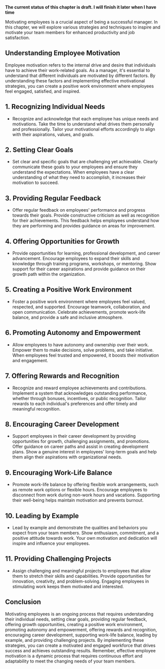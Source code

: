 **The current status of this chapter is draft. I will finish it later when I have time**

Motivating employees is a crucial aspect of being a successful manager. In this chapter, we will explore various strategies and techniques to inspire and motivate your team members for enhanced productivity and job satisfaction.

**Understanding Employee Motivation**
-------------------------------------

Employee motivation refers to the internal drive and desire that individuals have to achieve their work-related goals. As a manager, it's essential to understand that different individuals are motivated by different factors. By understanding these factors and implementing effective motivational strategies, you can create a positive work environment where employees feel engaged, satisfied, and inspired.

**1. Recognizing Individual Needs**
-----------------------------------

* Recognize and acknowledge that each employee has unique needs and motivations. Take the time to understand what drives them personally and professionally. Tailor your motivational efforts accordingly to align with their aspirations, values, and goals.

**2. Setting Clear Goals**
--------------------------

* Set clear and specific goals that are challenging yet achievable. Clearly communicate these goals to your employees and ensure they understand the expectations. When employees have a clear understanding of what they need to accomplish, it increases their motivation to succeed.

**3. Providing Regular Feedback**
---------------------------------

* Offer regular feedback on employees' performance and progress towards their goals. Provide constructive criticism as well as recognition for their achievements. This feedback helps employees understand how they are performing and provides guidance on areas for improvement.

**4. Offering Opportunities for Growth**
----------------------------------------

* Provide opportunities for learning, professional development, and career advancement. Encourage employees to expand their skills and knowledge through training programs, workshops, or mentoring. Show support for their career aspirations and provide guidance on their growth path within the organization.

**5. Creating a Positive Work Environment**
-------------------------------------------

* Foster a positive work environment where employees feel valued, respected, and supported. Encourage teamwork, collaboration, and open communication. Celebrate achievements, promote work-life balance, and provide a safe and inclusive atmosphere.

**6. Promoting Autonomy and Empowerment**
-----------------------------------------

* Allow employees to have autonomy and ownership over their work. Empower them to make decisions, solve problems, and take initiative. When employees feel trusted and empowered, it boosts their motivation and engagement.

**7. Offering Rewards and Recognition**
---------------------------------------

* Recognize and reward employee achievements and contributions. Implement a system that acknowledges outstanding performance, whether through bonuses, incentives, or public recognition. Tailor rewards to each individual's preferences and offer timely and meaningful recognition.

**8. Encouraging Career Development**
-------------------------------------

* Support employees in their career development by providing opportunities for growth, challenging assignments, and promotions. Offer guidance on career paths and assist in creating development plans. Show a genuine interest in employees' long-term goals and help them align their aspirations with organizational needs.

**9. Encouraging Work-Life Balance**
------------------------------------

* Promote work-life balance by offering flexible work arrangements, such as remote work options or flexible hours. Encourage employees to disconnect from work during non-work hours and vacations. Supporting their well-being helps maintain motivation and prevents burnout.

**10. Leading by Example**
--------------------------

* Lead by example and demonstrate the qualities and behaviors you expect from your team members. Show enthusiasm, commitment, and a positive attitude towards work. Your own motivation and dedication will inspire and influence your employees.

**11. Providing Challenging Projects**
--------------------------------------

* Assign challenging and meaningful projects to employees that allow them to stretch their skills and capabilities. Provide opportunities for innovation, creativity, and problem-solving. Engaging employees in stimulating work keeps them motivated and interested.

**Conclusion**
--------------

Motivating employees is an ongoing process that requires understanding their individual needs, setting clear goals, providing regular feedback, offering growth opportunities, creating a positive work environment, promoting autonomy and empowerment, offering rewards and recognition, encouraging career development, supporting work-life balance, leading by example, and providing challenging projects. By implementing these strategies, you can create a motivated and engaged workforce that drives success and achieves outstanding results. Remember, effective employee motivation is a dynamic process that requires continuous effort and adaptability to meet the changing needs of your team members.
